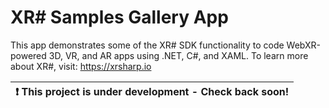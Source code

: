 # XR# Samples Gallery App
This app demonstrates some of the XR# SDK functionality to code WebXR-powered 3D, VR, and AR apps using .NET, C#, and XAML. To learn more about XR#, visit: https://xrsharp.io


| :exclamation:  This project is under development - Check back soon!   |
|-----------------------------------------------------------------------|
